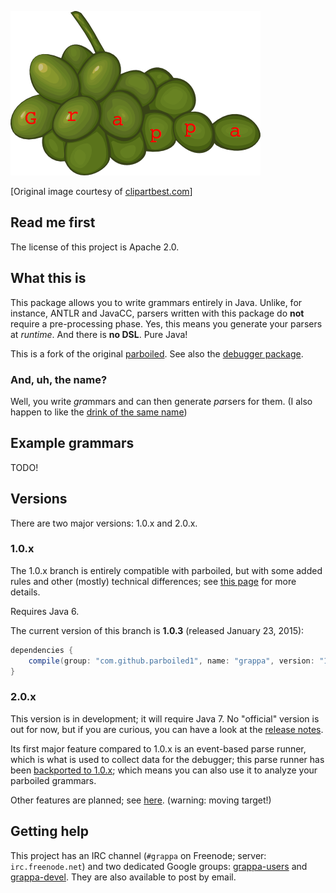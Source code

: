 ![logo](misc/grappa-logo.png)

\[Original image courtesy of [clipartbest.com](http://www.clipartbest.com/clipart-Kin5EMyiq)\]

## Read me first

The license of this project is Apache 2.0.

## What this is

This package allows you to write grammars entirely in Java. Unlike, for instance, ANTLR and JavaCC,
parsers written with this package do **not** require a pre-processing phase. Yes, this means you
generate your parsers at _runtime_.  And there is **no DSL**.  Pure Java!

This is a fork of the original [parboiled](https://github.com/sirthias/parboiled). See also the
[debugger package](https://github.com/fge/grappa-debuffer).

### And, uh, the name?

Well, you write <i>gra</i>mmars and can then generate <i>pa</i>rsers for them. (I also happen to
like the [drink of the same name](http://www.istitutograppa.org/))

## Example grammars

TODO!

## Versions

There are two major versions: 1.0.x and 2.0.x.

### 1.0.x

The 1.0.x branch is entirely compatible with parboiled, but with some added rules and other (mostly)
technical differences; see [this
page](https://github.com/fge/grappa/wiki/Overview:-grappa-1.0.x-vs-parboiled-java) for more details.

Requires Java 6.

The current version of this branch is **1.0.3** (released January 23, 2015):

```groovy
dependencies {
    compile(group: "com.github.parboiled1", name: "grappa", version: "1.0.3");
}
```

### 2.0.x

This version is in development; it will require Java 7. No "official" version is out for now, but if
you are curious, you can have a look at the [release
notes](https://github.com/fge/grappa/blob/master/RELEASE-NOTES.md).

Its first major feature compared to 1.0.x is an event-based parse runner, which is what is used to
collect data for the debugger; this parse runner has been [backported to
1.0.x](https://github.com/fge/grappa-tracer-backport); which means you can also use it to analyze
your parboiled grammars.

Other features are planned; see [here](https://github.com/fge/grappa/wiki/planned-features).
(warning: moving target!)

## Getting help

This project has an IRC channel (`#grappa` on Freenode; server: `irc.freenode.net`) and two
dedicated Google groups: [grappa-users](http://groups.google.com/d/forum/grappa-users) and
[grappa-devel](http://groups.google.com/d/forum/grappa-devel). They are also available to post by
email.

